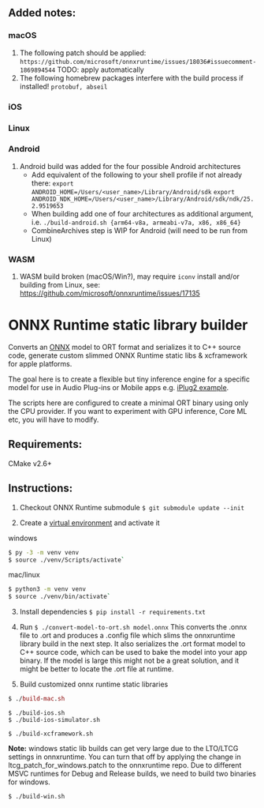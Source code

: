 ## Added notes:

### macOS
1. The following patch should be applied: `https://github.com/microsoft/onnxruntime/issues/18036#issuecomment-1869894544` TODO: apply automatically
2. The following homebrew packages interfere with the build process if installed! `protobuf, abseil`

### iOS

### Linux

### Android
 1. Android build was added for the four possible Android architectures 
 	- Add equivalent of the following to your shell profile if not already there:
	```export ANDROID_HOME=/Users/<user_name>/Library/Android/sdk```
	```export ANDROID_NDK_HOME=/Users/<user_name>/Library/Android/sdk/ndk/25.2.9519653```
	- When building add one of four architectures as additional argument, i.e.
	```./build-android.sh {arm64-v8a, armeabi-v7a, x86, x86_64}```
	- CombineArchives step is WIP for Android (will need to be run from Linux)

### WASM
 1. WASM build broken (macOS/Win?), may require `iconv` install and/or building from Linux, see: https://github.com/microsoft/onnxruntime/issues/17135  



# ONNX Runtime static library builder

Converts an [ONNX](https://onnx.ai) model to ORT format and serializes it to C++ source code, generate custom slimmed ONNX Runtime static libs & xcframework for apple platforms.

The goal here is to create a flexible but tiny inference engine for a specific model for use in Audio Plug-ins or Mobile apps e.g. [iPlug2 example](https://github.com/olilarkin/iPlug2OnnxRuntime).

The scripts here are configured to create a minimal ORT binary using only the CPU provider. If you want to experiment with GPU inference, Core ML etc, you will have to modify.

## Requirements:

CMake v2.6+

## Instructions:

1. Checkout ONNX Runtime submodule `$ git submodule update --init`

2. Create a [virtual environment](https://packaging.python.org/tutorials/installing-packages/#creating-virtual-environments) and activate it

windows
```bash
$ py -3 -m venv venv
$ source ./venv/Scripts/activate`
```

mac/linux
```bash
$ python3 -m venv venv
$ source ./venv/bin/activate`
```

3. Install dependencies `$ pip install -r requirements.txt`

4. Run `$ ./convert-model-to-ort.sh model.onnx`
This converts the .onnx file to .ort and produces a .config file which slims the onnxruntime library build in the next step.
It also serializes the .ort format model to C++ source code, which can be used to bake the model into your app binary. If the model
is large this might not be a great solution, and it might be better to locate the .ort file at runtime.

6. Build customized onnx runtime static libraries

```mac
$ ./build-mac.sh
```

```ios
$ ./build-ios.sh
$ ./build-ios-simulator.sh
```

```xcframework build
$ ./build-xcframework.sh
```

**Note:** windows static lib builds can get very large due to the LTO/LTCG settings in onnxruntime. 
You can turn that off by applying the change in ltcg_patch_for_windows.patch to the onnxruntime repo.
Due to different MSVC runtimes for Debug and Release builds, we need to build two binaries for windows.

```windows
$ ./build-win.sh
```
